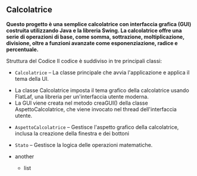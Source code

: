 Calcolatrice
-
**Questo progetto è una semplice calcolatrice con interfaccia grafica (GUI) costruita utilizzando Java e la libreria Swing. La calcolatrice offre una serie di operazioni di base, come somma, sottrazione, moltiplicazione, divisione, oltre a funzioni avanzate come esponenziazione, radice e percentuale.**

Struttura del Codice
Il codice è suddiviso in tre principali classi:

- `Calcolatrice` – La classe principale che avvia l'applicazione e applica il tema della UI.
 * La classe Calcolatrice imposta il tema grafico della calcolatrice usando FlatLaf, una libreria per un'interfaccia utente moderna.
 * La GUI viene creata nel metodo creaGUI() della classe AspettoCalcolatrice, che viene invocato nel thread dell'interfaccia utente.
- `AspettoCalcolatrice` – Gestisce l'aspetto grafico della calcolatrice, inclusa la creazione della finestra e dei bottoni
- `Stato` – Gestisce la logica delle operazioni matematiche.

- another 
    * list
